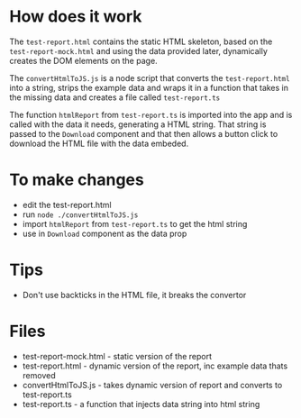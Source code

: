 # How does it work

The `test-report.html` contains the static HTML skeleton, based on the `test-report-mock.html` and using the data provided later, dynamically creates the DOM elements on the page.

The `convertHtmlToJS.js` is a node script that converts the `test-report.html` into a string, strips the example data and wraps it in a function that takes in the missing data and creates a file called `test-report.ts`

The function `htmlReport` from `test-report.ts` is imported into the app and is called with the data it needs, generating a HTML string. That string is passed to the `Download` component and that then allows a button click to download the HTML file with the data embeded.

# To make changes

- edit the test-report.html
- run `node ./convertHtmlToJS.js`
- import `htmlReport` from `test-report.ts` to get the html string
- use in `Download` component as the data prop

# Tips

- Don't use backticks in the HTML file, it breaks the convertor

# Files

- test-report-mock.html - static version of the report
- test-report.html - dynamic version of the report, inc example data thats removed
- convertHtmlToJS.js - takes dynamic version of report and converts to test-report.ts
- test-report.ts - a function that injects data string into html string
